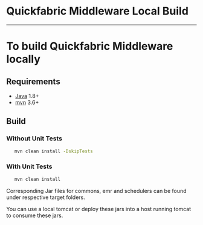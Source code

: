 # Quickfabric Middleware Local Build
---

# To build Quickfabric Middleware locally

Requirements
------------

- [Java](https://www.oracle.com/technetwork/java/javase/overview/java8-2100321.html) 1.8+
- [mvn](https://maven.apache.org/download.cgi) 3.6+

## Build

### Without Unit Tests

```bash 
   mvn clean install -DskipTests 
```

### With Unit Tests

```bash 
   mvn clean install 
```

Corresponding Jar files for commons, emr and schedulers can be found under respective target folders.

You can use a local tomcat or deploy these jars into a host running tomcat to consume these jars.